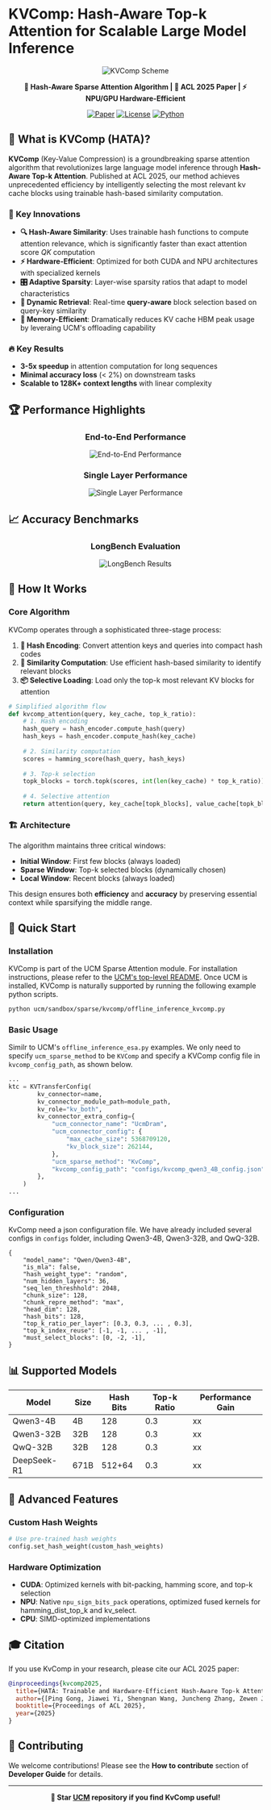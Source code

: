 # KVComp: Hash-Aware Top-k Attention for Scalable Large Model Inference

<div align="center">

![KVComp Scheme](../../_static/images/kvcomp_scheme.jpg)

**🚀 Hash-Aware Sparse Attention Algorithm | 📄 ACL 2025 Paper | ⚡ NPU/GPU Hardware-Efficient**

[![Paper](https://img.shields.io/badge/Paper-ACL%202025-blue)](../../_static/paper/kvcomp-ACL-2025-paper.pdf)
[![License](https://img.shields.io/badge/License-MIT-green.svg)](../../../../LICENSE)
[![Python](https://img.shields.io/badge/Python-3.10+-blue.svg)](https://python.org)

</div>

## 🌟 What is KVComp (HATA)?

**KVComp** (Key-Value Compression) is a groundbreaking sparse attention algorithm that revolutionizes large language model inference through **Hash-Aware Top-k Attention**. Published at ACL 2025, our method achieves unprecedented efficiency by intelligently selecting the most relevant kv cache blocks using trainable hash-based similarity computation.

### 🎯 Key Innovations

- **🔍 Hash-Aware Similarity**: Uses trainable hash functions to compute attention relevance, which is significantly faster than exact attention score $QK$ computation 
- **⚡ Hardware-Efficient**: Optimized for both CUDA and NPU architectures with specialized kernels
- **🎛️ Adaptive Sparsity**: Layer-wise sparsity ratios that adapt to model characteristics
- **🔄 Dynamic Retrieval**: Real-time **query-aware** block selection based on query-key similarity
- **💾 Memory-Efficient**: Dramatically reduces KV cache HBM peak usage by leveraing UCM's offloading capability

### 🔥 Key Results
- **3-5x speedup** in attention computation for long sequences
- **Minimal accuracy loss** (< 2%) on downstream tasks
- **Scalable to 128K+ context lengths** with linear complexity

## 🏆 Performance Highlights

<div align="center">

### End-to-End Performance
![End-to-End Performance](../../_static/images/kvcomp_end_to_end_performance.jpg)

### Single Layer Performance  
![Single Layer Performance](../../_static/images/kvcomp_single_layer_performance.jpg)

</div>

## 📈 Accuracy Benchmarks


<div align="center">

### LongBench Evaluation
![LongBench Results](../../_static/images/kvcomp_longbench.jpg)

</div>



## 🧠 How It Works

### Core Algorithm

KVComp operates through a sophisticated three-stage process:

1. **🔐 Hash Encoding**: Convert attention keys and queries into compact hash codes
2. **🎯 Similarity Computation**: Use efficient hash-based similarity to identify relevant blocks  
3. **📦 Selective Loading**: Load only the top-k most relevant KV blocks for attention

```python
# Simplified algorithm flow
def kvcomp_attention(query, key_cache, top_k_ratio):
    # 1. Hash encoding
    hash_query = hash_encoder.compute_hash(query)
    hash_keys = hash_encoder.compute_hash(key_cache)
    
    # 2. Similarity computation  
    scores = hamming_score(hash_query, hash_keys)
    
    # 3. Top-k selection
    topk_blocks = torch.topk(scores, int(len(key_cache) * top_k_ratio))
    
    # 4. Selective attention
    return attention(query, key_cache[topk_blocks], value_cache[topk_blocks])
```


### 🏗️ Architecture

The algorithm maintains three critical windows:
- **Initial Window**: First few blocks (always loaded)
- **Sparse Window**: Top-k selected blocks (dynamically chosen)
- **Local Window**: Recent blocks (always loaded)

This design ensures both **efficiency** and **accuracy** by preserving essential context while sparsifying the middle range.

## 🚀 Quick Start

### Installation

KVComp is part of the UCM Sparse Attention module. For installation instructions, please refer to the [UCM's top-level README](https://github.com/ModelEngine-Group/unified-cache-management). Once UCM is installed, KVComp is naturally supported by running the following example python scripts.

```bash
python ucm/sandbox/sparse/kvcomp/offline_inference_kvcomp.py
```

### Basic Usage
Similr to UCM's `offline_inference_esa.py` examples. We only need to specify `ucm_sparse_method` to be `KVComp` and specify a KVComp config file in `kvcomp_config_path`, as shown below.

```python
...
ktc = KVTransferConfig(
        kv_connector=name,
        kv_connector_module_path=module_path,
        kv_role="kv_both",
        kv_connector_extra_config={
            "ucm_connector_name": "UcmDram",
            "ucm_connector_config": {
                "max_cache_size": 5368709120,
                "kv_block_size": 262144,
            },
            "ucm_sparse_method": "KvComp",
            "kvcomp_config_path": "configs/kvcomp_qwen3_4B_config.json",
        },
    )
...
```

### Configuration
KvComp need a json configuration file. We have already included several configs in `configs` folder, including Qwen3-4B, Qwen3-32B, and QwQ-32B.

```text
{
    "model_name": "Qwen/Qwen3-4B",
    "is_mla": false,
    "hash_weight_type": "random",
    "num_hidden_layers": 36,
    "seq_len_threshhold": 2048,
    "chunk_size": 128,
    "chunk_repre_method": "max",
    "head_dim": 128,
    "hash_bits": 128,
    "top_k_ratio_per_layer": [0.3, 0.3, ... , 0.3],
    "top_k_index_reuse": [-1, -1, ... , -1],
    "must_select_blocks": [0, -2, -1],
}
```

## 📊 Supported Models

| Model | Size | Hash Bits | Top-k Ratio | Performance Gain |
|-------|------|-----------|-------------|------------------|
| Qwen3-4B | 4B | 128 | 0.3 | xx |
| Qwen3-32B | 32B | 128 | 0.3 | xx |
| QwQ-32B | 32B | 128 | 0.3 | xx |
| DeepSeek-R1 | 671B | 512+64 | 0.3 | xx |

## 🔧 Advanced Features


### Custom Hash Weights
```python
# Use pre-trained hash weights
config.set_hash_weight(custom_hash_weights)
```

### Hardware Optimization
- **CUDA**: Optimized kernels with bit-packing, hamming score, and top-k selection
- **NPU**: Native `npu_sign_bits_pack` operations, optimized fused kernels for hamming_dist_top_k and kv_select.
- **CPU**: SIMD-optimized implementations




## 🎓 Citation

If you use KvComp in your research, please cite our ACL 2025 paper:

```bibtex
@inproceedings{kvcomp2025,
  title={HATA: Trainable and Hardware-Efficient Hash-Aware Top-k Attention for Scalable Large Model Inference},
  author={[Ping Gong, Jiawei Yi, Shengnan Wang, Juncheng Zhang, Zewen Jin, Ouxiang Zhou, Ruibo Liu, Guanbin Xu, Youhui Bai, Bowen Ye, Kun Yuan, Tong Yang, Gong Zhang, Renhai Chen, Feng Wu, Cheng Li]},
  booktitle={Proceedings of ACL 2025},
  year={2025}
}
```

## 🤝 Contributing

We welcome contributions! Please see the **How to contribute** section of **Developer Guide** for details.


---

<div align="center">

**🌟 Star [UCM](https://github.com/ModelEngine-Group/unified-cache-management) repository if you find KvComp useful!**

</div>
